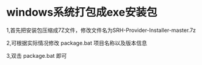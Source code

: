 # windows系统打包成exe安装包


1,首先把安装包压缩成7Z文件，修改文件名为SRH-Provider-Installer-master.7z

2,可根据实际情况修改 package.bat 项目名称以及版本信息

3,双击 package.bat 即可
